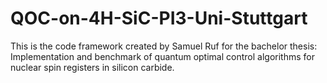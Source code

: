# QOC-on-4H-SiC-PI3-Uni-Stuttgart
This is the code framework created by Samuel Ruf for the bachelor thesis: Implementation and benchmark of quantum optimal control algorithms for nuclear spin registers in silicon carbide.
